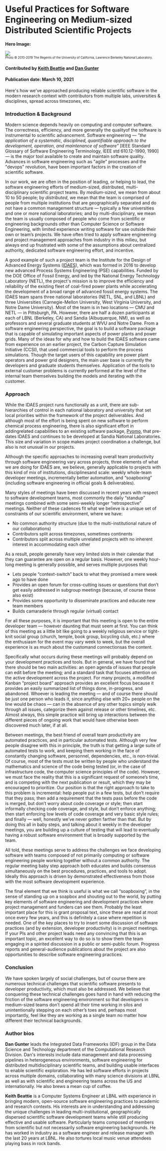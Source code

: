 # Useful Practices for Software Engineering on Medium-sized Distributed Scientific Projects

**Hero Image:**

<!-- - <img src='https://github.com/betterscientificsoftware/images/raw/master/Blog_0321_useful-practices.png' /> -->
<img src='https://github.com/ksbeattie/images/raw/ksb_dkg_blog/Blog_0321_useful-practices.png' /><br/>
<sub><sup>Photo © 2010-2019 The Regents of the University of California, Lawrence Berkeley National Laboratory.</sup></sub>

#### Contributed by [Keith Beattie](https://github.com/ksbeattie "Keith Beattie's GitHub Profile") and [Dan Gunter](https://github.com/dangunter "Dan Gunter's GitHub Profile")

#### Publication date: March 10, 2021

Here's how we've approached producing reliable scientific software in the modern research context
with contributors from multiple labs, universities & disciplines, spread across timezones, etc.

### Introduction & Background

Modern science depends heavily on computing and computer software.  The correctness, efficiency, and
more generally the qualityof the software is instrumental to scientific advancement.  Software
engineering &mdash; *"the application of a systematic, disciplined, quantifiable approach to the
development, operation, and maintenance of software"* [IEEE Standard Glossary of Software
Engineering Terminology, IEEE std 610.12-1990, 1990] &mdash; is the major tool available to create
and maintain software quality.  Advances in software engineering such as "agile" processes and the
"devops" revolution, have been important factors in the creation of scientific software.

In our work, we are often in the position of leading, or helping to lead, the software engineering
efforts of medium-sized, distributed, multi-disciplinary scientific project teams. By
*medium-sized*, we mean from about 10 to 50 people; by *distributed*, we mean that the team is
comprised of people from multiple institutions that are geographically separated and do not have a
common management structure &mdash; typically a few universities and one or more national
laboratories; and by multi-disciplinary, we mean the team is usually composed of people who come
from scientific or engineering backgrounds other than Computer Science or Software Engineering, with
limited experience writing software for use outside their own or team’s projects. We have often tried
to apply software engineering and project management approaches from industry in this milieu, but
always end up frustrated with some of the assumptions about centralized authority, dedicated
software engineering effort, and incentive.

A good example of such a project team is the Institute for the Design of Advanced Energy Systems
([IDAES](https://idaes.org)), which was formed in 2016 to develop new advanced Process Systems
Engineering (PSE) capabilities. Funded by the DOE Office of Fossil Energy, and led by the National
Energy Technology Laboratory (NETL), the project's mission is to improve the efficiency and
reliability of the existing fleet of coal-fired power plants while accelerating the development of a
broad range of advanced fossil energy systems. The IDAES team spans three national laboratories
(NETL, SNL, and LBNL) and three Universities (Carnegie-Mellon University, West Virginia University,
and Notre Dame University). Most of the team is in two locations &mdash; CMU and NETL &mdash; in
Pittsburgh, PA. However, there are half a dozen participants at each of LBNL (Berkeley, CA) and
Sandia (Albuquerque, NM), as well as professors and several graduate students at WVU and Notre Dame.
From a software engineering perspective, the goal is to build a software package that is capable of
simulating important aspects of power plants and power grids. Many of the ideas for why and how to
build the IDAES software came from experience on an earlier project, the Carbon Capture Simulation
Initiative (CCSI), that used commercial tools to perform the process simulations. Though the target
users of this capability are power plant operators and power grid designers, the main user base is
currently the developers and graduate students themselves. Application of the tools to external
customer problems is currently performed at the level of the internal team themselves building the
models and iterating with the customer.

### Approach

While the IDAES project runs functionally as a unit, there are sub-hierarchies of control in each
national laboratory and university that set local priorities within the framework of the project
deliverables. And although most of the effort is being spent on new software to perform chemical
process engineering, there is also significant effort in addingrelated capabilities to an existing
software package, [Pyomo](https://www.pyomo.org/), that pre-dates IDAES and continues to be
developed at Sandia National Laboratories. This size and variation in scope makes project
coordination a challenge, but also is not unusual in our projects.

Although the specific approaches to increasing overall team productivity through software
engineering vary across projects, three elements of what we are doing for IDAES are, we
believe, generally applicable to projects with this kind of mix of institutions, disciplinesand
scale: weekly whole-team developer meetings, incrementally better automation, and
“soapboxing” (including software engineering in official goals & deliverables).

Many styles of meetings have been discussed in recent years with respect to software development
teams, most commonly the daily “standup” meetings combined with some semi-weekly longer
“retrospective” meetings. Neither of these cadences fit what we believe is a unique set of
constraints of our scientific environment, where we have:

* No common authority structure (due to the multi-institutional nature of our collaborations)
* Contributors split across timezones, sometimes continents
* Contributors split across multiple unrelated projects with no inherent interest in
  accommodating each other

As a result, people generally have very limited slots in their calendar that they can guarantee are
open on a regular basis. However, one weekly hour-long meeting is generally possible, and serves
multiple purposes that:

* Lets people “context-switch” back to what they promised a mere week ago to have done
* Provides an open forum for cross-cutting issues or questions that don’t get easily addressed in
  subgroup meetings (because, of course these also exist)
* Provides some opportunity to disseminate practices and educate new team members
* Builds camaraderie through regular (virtual) contact

For all these purposes, it is important that this meeting is open to the entire
developer team &mdash; however daunting that must seem at first. You can think of this meeting as a
little bit like going to a weekly religious service or tight-knit social group (church, temple, book
group, bicycling club, etc.) where the enthusiasm for the event may vary week to week, but the
overall experience is as much about the customand connectionsas the content.

Specifically what occurs during these meetings will probably depend on your development practices
and tools. But in general, we have found that there should be two main activities: an open agenda of
issues that people can edit before the meeting; and a standard task that focuses attention on the
active development across the project. For many projects, a modified Kanban “project board” approach
provides an excellent focus because it provides an easily summarized list of things done,
in-progress, and abandoned. Whoever is leading the meeting &mdash; and of course there should be
just one person who leads it, since anything else with 20+ people on the line would be chaos &mdash;
can in the absence of any other topics simply walk through all issues, categorize them against
release or other timelines, etc. Almost always, this simple practice will bring up interactions
between the different pieces of ongoing work that would have otherwise been discovered much later,
if at all.

Between meetings, the best friend of overall team productivity are automated practices, and in
particular automated tests. Although very few people disagree with this in principle, the truth is
that getting a large suite of automated tests to work, and keeping them working in the face of
constantly changing software, personnel, dependencies, etc., is non-trivial. Of course, most of the
tests must be written by people who understand the mathematics and science of the code being tested
(or, in the case of infrastructure code, the computer science principles of the code). However, we
must face the reality that this is a significant request of someone’s time, and is competing with
the next publication or result, which they may be encouraged to prioritize. Our position is that the
right approach to take to this problem is incremental: help people put in a few tests, but don’t
require that they pass; then add a requirement that the tests pass before the code is merged, but
don’t worry about code coverage or style; then start informally checking code coverage, and style,
but don’t enforce anything; then start enforcing low levels of code coverage and very basic style
rules; and finally &mdash; well, honestly we’ve never gotten farther than that. But by doing this
all in baby steps, and talking about it weekly in the developer meetings, you are building up a
culture of testing that will lead to eventually having a robust software environment that is broadly
supported by the team.

All told, these meetings serve to address the challenges we face developing software with teams
composed of not primarily computing or software engineering people working together without a common
authority.  The regular meeting baby step approach both educates and builds consensus simultaneously
on the best procedures, practices, and tools to adopt. Ideally this approach is driven by
demonstrated effectiveness from those with the most software development experience.

The final element that we think is useful is what we call “soapboxing”, in the sense of standing up
on a soapbox and shouting out to the world, by putting key elements of software engineering and
development practices where project management and funders can see them. Probably the least important
place for this is grant proposal text, since these are read at most once every few years, and this
is definitely a case where repetition is needed. One of the key places to try to insert some
discussion of software practices (and by extension, developer productivity) is in project meetings.
If your PIs and other project leads need any convincing that this is an important topic, an
excellent way to do so is to show them the team engaging in a spirited discussion in a public or
semi-public forum. Progress reports and general-audience publications about the project are also
opportunities to describe software engineering practices.

### Conclusion

We have spoken largely of social challenges, but of course there are numerous technical challenges
that scientific software presents to developer productivity, which must also be addressed. We
believe that conquering these technical challenges goes hand in hand with reducing the friction of
the software engineering environment so that developers in medium-sized teams don’t spend all their
time working in silos and unintentionally stepping on each other’s toes and, perhaps most
importantly, feel like they are working as a single team no matter how different their technical
backgrounds.

### Author bios

**Dan Gunter** leads the Integrated Data Frameworks (IDF) group in the Data Science and Technology
department of the Computational Research Division. Dan's interests include data management and data
processing pipelines in heterogeneous environments, software engineering for distributed
multidisciplinary scientific teams, and building usable interfaces to enable scientific exploration.
He has led software efforts in projects across multiple domains, collaborating with many science
divisions at LBNL as well as with scientific and engineering teams across the US and
internationally. He also brews a mean cup of coffee.

**Keith Beattie** is a Computer Systems Engineer at LBNL with experience in bringing modern,
open-source software engineering practices to academic and research contexts.  His interests are in
understanding and addressing the unique challenges in leading multi-institutional, geographically
dispersed scientific software development teams while still producing effective and usable software.
Particularly teams composed of members from scientific but not necessarily software engineering
backgrounds.  He has worked in industry as a software engineer and release manager with the last 20
years at LBNL.  He also tortures local music venue attendees playing bass in rock bands.

<!---
Publish: No
Categories: reliability
Topics: testing
Tags: bssw-blog-article
Level: 2
Prerequisites: default
Aggregate: none
--->
